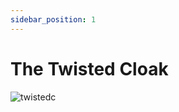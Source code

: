 ```yaml
---
sidebar_position: 1
---
```


# The Twisted Cloak

![twistedc](https://vwiki.valorserver.com/api/item/picture/the%20twisted%20cloak)
